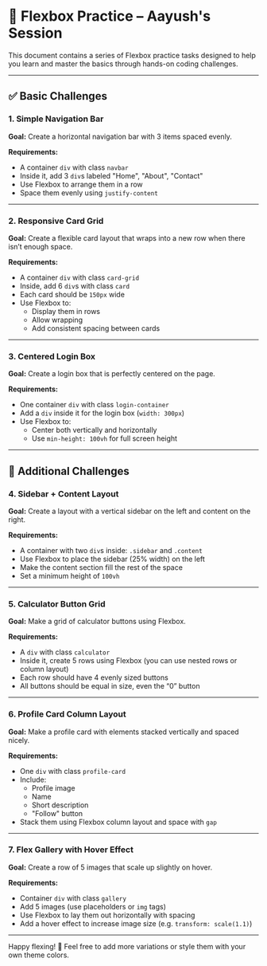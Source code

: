 # 🧪 Flexbox Practice – Aayush's Session

This document contains a series of Flexbox practice tasks designed to help you learn and master the basics through hands-on coding challenges.

---

## ✅ Basic Challenges

### 1. Simple Navigation Bar

**Goal:** Create a horizontal navigation bar with 3 items spaced evenly.

**Requirements:**
- A container `div` with class `navbar`
- Inside it, add 3 `div`s labeled "Home", "About", "Contact"
- Use Flexbox to arrange them in a row
- Space them evenly using `justify-content`

---

### 2. Responsive Card Grid

**Goal:** Create a flexible card layout that wraps into a new row when there isn’t enough space.

**Requirements:**
- A container `div` with class `card-grid`
- Inside, add 6 `div`s with class `card`
- Each card should be `150px` wide
- Use Flexbox to:
  - Display them in rows
  - Allow wrapping
  - Add consistent spacing between cards

---

### 3. Centered Login Box

**Goal:** Create a login box that is perfectly centered on the page.

**Requirements:**
- One container `div` with class `login-container`
- Add a `div` inside it for the login box (`width: 300px`)
- Use Flexbox to:
  - Center both vertically and horizontally
  - Use `min-height: 100vh` for full screen height

---

## 🧠 Additional Challenges

### 4. Sidebar + Content Layout

**Goal:** Create a layout with a vertical sidebar on the left and content on the right.

**Requirements:**
- A container with two `div`s inside: `.sidebar` and `.content`
- Use Flexbox to place the sidebar (25% width) on the left
- Make the content section fill the rest of the space
- Set a minimum height of `100vh`

---

### 5. Calculator Button Grid

**Goal:** Make a grid of calculator buttons using Flexbox.

**Requirements:**
- A `div` with class `calculator`
- Inside it, create 5 rows using Flexbox (you can use nested rows or column layout)
- Each row should have 4 evenly sized buttons
- All buttons should be equal in size, even the “0” button

---

### 6. Profile Card Column Layout

**Goal:** Make a profile card with elements stacked vertically and spaced nicely.

**Requirements:**
- One `div` with class `profile-card`
- Include:
  - Profile image
  - Name
  - Short description
  - "Follow" button
- Stack them using Flexbox column layout and space with `gap`

---

### 7. Flex Gallery with Hover Effect

**Goal:** Create a row of 5 images that scale up slightly on hover.

**Requirements:**
- Container `div` with class `gallery`
- Add 5 images (use placeholders or `img` tags)
- Use Flexbox to lay them out horizontally with spacing
- Add a hover effect to increase image size (e.g. `transform: scale(1.1)`)

---

Happy flexing! 💪 Feel free to add more variations or style them with your own theme colors.
